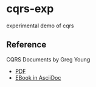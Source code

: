 # cqrs-exp
experimental demo of cqrs

## Reference

CQRS Documents by Greg Young
- [PDF](https://cqrs.files.wordpress.com/2010/11/cqrs_documents.pdf)
- [EBook in AsciiDoc](https://github.com/beenotung/cqrs-documents)
